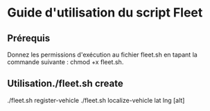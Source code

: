 # Guide d'utilisation du script Fleet

## Prérequis
Donnez les permissions d'exécution au fichier fleet.sh en tapant la commande suivante : chmod +x fleet.sh.

## Utilisation./fleet.sh create <userId>
./fleet.sh register-vehicle <fleetId> <vehiclePlateNumber>
./fleet.sh localize-vehicle <fleetId> <vehiclePlateNumber> lat lng [alt]